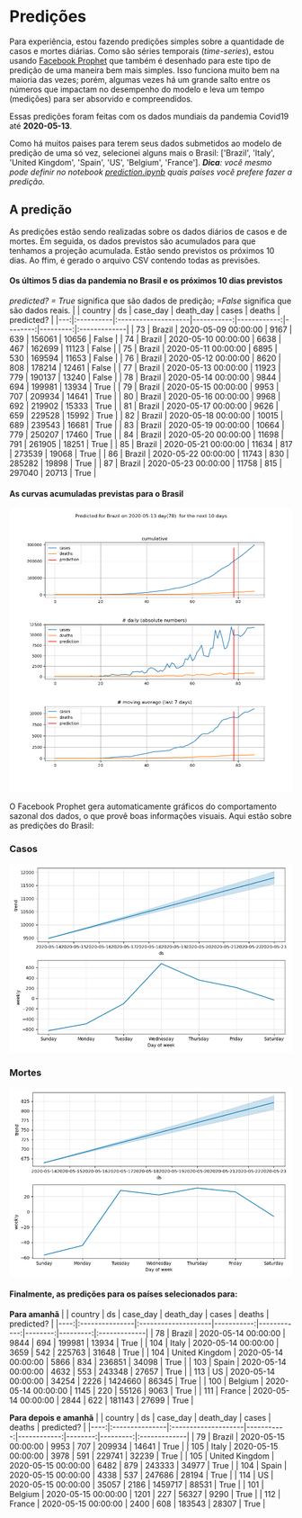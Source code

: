 # **Predições**
Para experiência, estou fazendo predições simples sobre a quantidade de casos e mortes diárias. Como são séries temporais (*time-series*), estou usando [Facebook Prophet](https://facebook.github.io/prophet/docs/quick_start.html) que também é desenhado para este tipo de predição de uma maneira bem mais simples. Isso funciona muito bem na maioria das vezes; porém, algumas vezes há um grande salto entre os números que impactam no desempenho do modelo e leva um tempo (medições) para ser absorvido e compreendidos.

Essas predições foram feitas com os dados mundiais da pandemia Covid19 até **2020-05-13**.

Como há muitos paises para terem seus dados submetidos ao modelo de predição de uma só vez, selecionei alguns mais o Brasil:
['Brazil', 'Italy', 'United Kingdom', 'Spain', 'US', 'Belgium', 'France'].
***Dica**: você mesmo pode definir no notebook *[prediction.ipynb](../prediction.ipynb)* quais países você prefere fazer a predição.*


## A predição
As predições estão sendo realizadas sobre os dados diários de casos e de mortes. Em seguida, os dados previstos são acumulados para que tenhamos a projeção acumulada. Estão sendo previstos os próximos 10 dias.
Ao ffim, é gerado o arquivo CSV contendo todas as previsões.

#### Os últimos 5 dias da pandemia no Brasil e os próximos 10 dias previstos
*predicted? = True* significa que são dados de predição; *=False* significa que são dados reais.
|    | country   | ds                  |   case_day |   death_day |   cases |   deaths | predicted?   |
|---:|:----------|:--------------------|-----------:|------------:|--------:|---------:|:-------------|
| 73 | Brazil    | 2020-05-09 00:00:00 |       9167 |         639 |  156061 |    10656 | False        |
| 74 | Brazil    | 2020-05-10 00:00:00 |       6638 |         467 |  162699 |    11123 | False        |
| 75 | Brazil    | 2020-05-11 00:00:00 |       6895 |         530 |  169594 |    11653 | False        |
| 76 | Brazil    | 2020-05-12 00:00:00 |       8620 |         808 |  178214 |    12461 | False        |
| 77 | Brazil    | 2020-05-13 00:00:00 |      11923 |         779 |  190137 |    13240 | False        |
| 78 | Brazil    | 2020-05-14 00:00:00 |       9844 |         694 |  199981 |    13934 | True         |
| 79 | Brazil    | 2020-05-15 00:00:00 |       9953 |         707 |  209934 |    14641 | True         |
| 80 | Brazil    | 2020-05-16 00:00:00 |       9968 |         692 |  219902 |    15333 | True         |
| 81 | Brazil    | 2020-05-17 00:00:00 |       9626 |         659 |  229528 |    15992 | True         |
| 82 | Brazil    | 2020-05-18 00:00:00 |      10015 |         689 |  239543 |    16681 | True         |
| 83 | Brazil    | 2020-05-19 00:00:00 |      10664 |         779 |  250207 |    17460 | True         |
| 84 | Brazil    | 2020-05-20 00:00:00 |      11698 |         791 |  261905 |    18251 | True         |
| 85 | Brazil    | 2020-05-21 00:00:00 |      11634 |         817 |  273539 |    19068 | True         |
| 86 | Brazil    | 2020-05-22 00:00:00 |      11743 |         830 |  285282 |    19898 | True         |
| 87 | Brazil    | 2020-05-23 00:00:00 |      11758 |         815 |  297040 |    20713 | True         |

 #### As curvas acumuladas previstas para o Brasil
![](brazil_predictions.png)

 O Facebook Prophet gera automaticamente gráficos do comportamento sazonal dos dados, o que provê boas informações visuais. Aqui estão sobre as predições do Brasil:
### Casos
![](brazil_prophet_cases.png)

 ### Mortes
![](brazil_prophet_deaths.png)
#### Finalmente, as predições para os países selecionados para:
**Para amanhã**
|     | country        | ds                  |   case_day |   death_day |   cases |   deaths | predicted?   |
|----:|:---------------|:--------------------|-----------:|------------:|--------:|---------:|:-------------|
|  78 | Brazil         | 2020-05-14 00:00:00 |       9844 |         694 |  199981 |    13934 | True         |
| 104 | Italy          | 2020-05-14 00:00:00 |       3659 |         542 |  225763 |    31648 | True         |
| 104 | United Kingdom | 2020-05-14 00:00:00 |       5866 |         834 |  236851 |    34098 | True         |
| 103 | Spain          | 2020-05-14 00:00:00 |       4632 |         553 |  243348 |    27657 | True         |
| 113 | US             | 2020-05-14 00:00:00 |      34254 |        2226 | 1424660 |    86345 | True         |
| 100 | Belgium        | 2020-05-14 00:00:00 |       1145 |         220 |   55126 |     9063 | True         |
| 111 | France         | 2020-05-14 00:00:00 |       2844 |         622 |  181143 |    27699 | True         |

 **Para depois e amanhã** 
|     | country        | ds                  |   case_day |   death_day |   cases |   deaths | predicted?   |
|----:|:---------------|:--------------------|-----------:|------------:|--------:|---------:|:-------------|
|  79 | Brazil         | 2020-05-15 00:00:00 |       9953 |         707 |  209934 |    14641 | True         |
| 105 | Italy          | 2020-05-15 00:00:00 |       3978 |         591 |  229741 |    32239 | True         |
| 105 | United Kingdom | 2020-05-15 00:00:00 |       6482 |         879 |  243333 |    34977 | True         |
| 104 | Spain          | 2020-05-15 00:00:00 |       4338 |         537 |  247686 |    28194 | True         |
| 114 | US             | 2020-05-15 00:00:00 |      35057 |        2186 | 1459717 |    88531 | True         |
| 101 | Belgium        | 2020-05-15 00:00:00 |       1201 |         227 |   56327 |     9290 | True         |
| 112 | France         | 2020-05-15 00:00:00 |       2400 |         608 |  183543 |    28307 | True         |